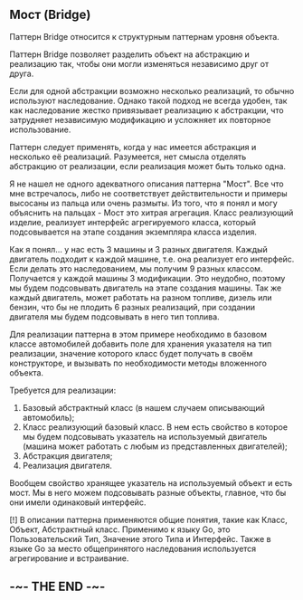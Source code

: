 
## Мост (Bridge)

Паттерн Bridge относится к структурным паттернам уровня объекта.

Паттерн Bridge позволяет разделить объект на абстракцию и реализацию так, чтобы они могли изменяться независимо друг от друга.

Если для одной абстракции возможно несколько реализаций, то обычно используют наследование. Однако такой подход не всегда удобен, так как наследование жестко привязывает реализацию к абстракции, что затрудняет независимую модификацию и усложняет их повторное использование.

Паттерн следует применять, когда у нас имеется абстракция и несколько её реализаций. Разумеется, нет смысла отделять абстракцию от реализации, если реализация может быть только одна.

Я не нашел не одного адекватного описания паттерна "Мост". Все что мне встречалось, либо не соответствует действительности и примеры высосаны из пальца или очень размыты. Из того, что я понял и могу объяснить на пальцах - Мост это хитрая агрегация. Класс реализующий изделие, реализует интерфейс агрегируемого класса, который подсовывается на этапе создания экземпляра класса изделия.

Как я понял... у нас есть 3 машины и 3 разных двигателя. Каждый двигатель подходит к каждой машине, т.е. она реализует его интерфейс. Если делать это наследованием, мы получим 9 разных классом. Получается у каждой машины 3 модификации. Это неудобно, поэтому мы будем подсовывать двигатель на этапе создания машины. Так же каждый двигатель, может работать на разном топливе, дизель или бензин, что бы не плодить 6 разных реализаций, при создании двигателя мы будем подсовывать в него тип топлива.

Для реализации паттерна в этом примере необходимо в базовом классе автомобилей добавить поле для хранения указателя на тип реализации, значение которого класс будет получать в своём конструкторе, и вызывать по необходимости методы вложенного объекта.

Требуется для реализации:

1. Базовый абстрактный класс (в нашем случаем описывающий автомобиль);
2. Класс реализующий базовый класс. В нем есть свойство в которое мы будем подсовывать указатель на используемый двигатель (машина может работать с любым из представленных двигателей);
3. Абстракция двигателя;
4. Реализация двигателя.

Вообщем свойство хранящее указатель на используемый объект и есть мост. Мы в него можем подсовывать разные объекты, главное, что бы они имели одинаковый интерфейс.

[!] В описании паттерна применяются общие понятия, такие как Класс, Объект, Абстрактный класс. Применимо к языку Go, это Пользовательский Тип, Значение этого Типа и Интерфейс. Также в языке Go за место общепринятого наследования используется агрегирование и встраивание.

## -~- THE END -~-